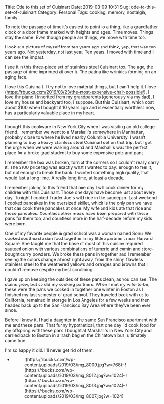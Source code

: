 Title: Ode to this set of Cuisinart
Date: 2019-03-09 10:31
Slug: ode-to-this-set-of-cuisinart
Category: Personal
Tags: cooking, memory, nostalgia, family

To note the passage of time it’s easiest to point to a thing, like a grandfather clock or a door frame marked with heights and ages. Time moves. Things stay the same. Even though people are things, we move with time too. 

I look at a picture of myself from ten years ago and think, yep, that was ten years ago. Not yesterday, not last year. Ten years. I moved with time and I can see the impact. 

I see it in this three-piece set of stainless steel Cuisinart too. The age, the passage of time imprinted all over it. The patina like wrinkles forming on an aging face. 

I love this Cuisinart. I try not to love material things, but I can't help it. I love (https://rbucks.com/2016/03/23/the-most-expensive-chair-possible/), I love the piano I inherited from my grandparents (generously via my dad), I love my house and backyard too, I suppose. But this Cuisinart, which cost about $100 when I bought it 10 years ago and is essentially worthless now, has a particularly valuable place in my heart. 

---

I bought this cookware in New York City when I was visiting an old college friend. I remember we went to a Marshall's somewhere in Manhattan, probably close to where he lived nearby Columbia University. I wasn't planning to buy a heavy stainless steel Cuisinart set on that trip, but I got the urge when we were walking around and Marshall's was the perfect place for a broke grad student to buy some expensive pots and pans. 

I remember the box was broken, torn at the corners so I couldn't really carry it. The $100 price tag was exactly what I wanted to pay: enough to feel it, but not enough to break the bank. I wanted something high quality, that would last a long time. A really long time, at least a decade.

I remember joking to this friend that one day I will cook dinner for my children with this Cuisinart. Those one days have become just about every day. Tonight I cooked Trader Joe's wild rice in the saucepan. Last weekend I cooked pancakes in the oversized skillet, which is the only pan we have that can cook three pancakes at once. My wife and kids ate that rice and those pancakes. Countless other meals have been prepared with these pans for them too, and countless more in the half-decade before my kids were born.

One of my favorite people in grad school was a woman named Sonu. We cooked southeast asian food together in my little apartment near Harvard Square. She taught me that the base of most of this cuisine required sauteed onion with various combinations of tumeric and cumin and store-bought curry powders. We broke these pans in together and I remember seeing the colors change almost right away, from the shiny, flawless stainless steel to the weathered yellows and oranges and browns that I couldn't remove despite my best scrubbing. 

I gave up on keeping the outsides of these pans clean, as you can see. The stains grew, but so did my cooking partners. When I met my wife-to-be, these were the pans we cooked in together one winter in Boston as I finished my last semester of grad school. They traveled back with us to California, remained in storage in Los Angeles for a few weeks and then headed back up to the San Francisco Bay Area where they've been ever since. 

Before I knew it, I had a daughter in the same San Francisco apartment with me and these pans. That funny hypothetical, that one day I'd cook food for my offspring with these pans I bought at Marshall's in New York City and carried back to Boston in a trash bag on the Chinatown bus, ultimately came true. 

I'm so happy it did. I'll never get rid of them. 

- <figure>!(https://rbucks.com/wp-content/uploads/2019/03/img_8009.jpg?w=768)- !(https://rbucks.com/wp-content/uploads/2019/03/img_8012.jpg?w=1024)- !(https://rbucks.com/wp-content/uploads/2019/03/img_8013.jpg?w=1024)- !(https://rbucks.com/wp-content/uploads/2019/03/img_8007.jpg?w=1024)
</figure>